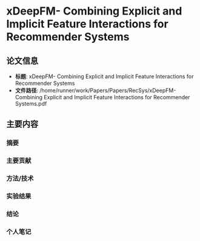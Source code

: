 # xDeepFM- Combining Explicit and Implicit Feature Interactions for Recommender Systems

## 论文信息
- **标题**: xDeepFM- Combining Explicit and Implicit Feature Interactions for Recommender Systems
- **文件路径**: /home/runner/work/Papers/Papers/RecSys/xDeepFM- Combining Explicit and Implicit Feature Interactions for Recommender Systems.pdf

## 主要内容

### 摘要


### 主要贡献


### 方法/技术


### 实验结果


### 结论


### 个人笔记


